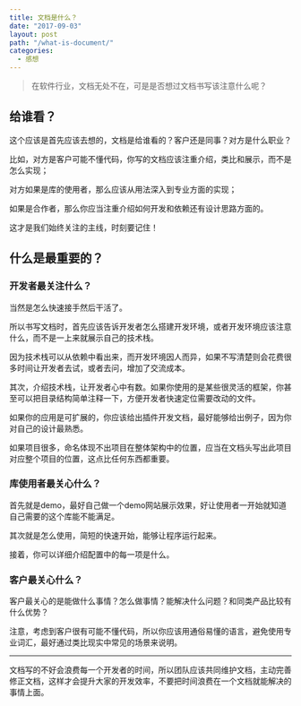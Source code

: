```yaml
---
title: 文档是什么？
date: "2017-09-03"
layout: post
path: "/what-is-document/"
categories:
  - 感想
---
```


> 在软件行业，文档无处不在，可是是否想过文档书写该注意什么呢？

## 给谁看？

这个应该是首先应该去想的，文档是给谁看的？客户还是同事？对方是什么职业？

比如，对方是客户可能不懂代码，你写的文档应该注重介绍，类比和展示，而不是怎么实现；

对方如果是库的使用者，那么应该从用法深入到专业方面的实现；

如果是合作者，那么你应当注重介绍如何开发和依赖还有设计思路方面的。

这才是我们始终关注的主线，时刻要记住！

<!--more-->

## 什么是最重要的？

### 开发者最关注什么？

当然是怎么快速接手然后干活了。

所以书写文档时，首先应该告诉开发者怎么搭建开发环境，或者开发环境应该注意什么，而不是一上来就展示自己的技术栈。

因为技术栈可以从依赖中看出来，而开发环境因人而异，如果不写清楚则会花费很多时间让开发者去试，或者去问，增加了交流成本。

其次，介绍技术栈，让开发者心中有数。如果你使用的是某些很灵活的框架，你甚至可以把目录结构简单注释一下，方便开发者快速定位需要改动的文件。

如果你的应用是可扩展的，你应该给出插件开发文档，最好能够给出例子，因为你对自己的设计最熟悉。

如果项目很多，命名体现不出项目在整体架构中的位置，应当在文档头写出此项目对应整个项目的位置，这点比任何东西都重要。

### 库使用者最关心什么？

首先就是demo，最好自己做一个demo网站展示效果，好让使用者一开始就知道自己需要的这个库能不能满足。

其次就是怎么使用，简短的快速开始，能够让程序运行起来。

接着，你可以详细介绍配置中的每一项是什么。

### 客户最关心什么？

客户最关心的是能做什么事情？怎么做事情？能解决什么问题？和同类产品比较有什么优势？

注意，考虑到客户很有可能不懂代码，所以你应该用通俗易懂的语言，避免使用专业词汇，最好通过类比现实中常见的场景来说明。

---

文档写的不好会浪费每一个开发者的时间，所以团队应该共同维护文档，主动完善修正文档，这样才会提升大家的开发效率，不要把时间浪费在一个文档就能解决的事情上面。

